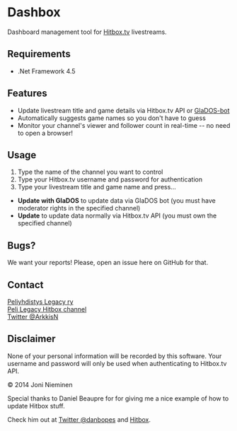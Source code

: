 # Dashbox

Dashboard management tool for [Hitbox.tv](http://www.hitbox.tv) livestreams.

## Requirements
- .Net Framework 4.5

## Features

- Update livestream title and game details via Hitbox.tv API or [GlaDOS-bot](http://glados.tv/Commands)
- Automatically suggests game names so you don't have to guess
- Monitor your channel's viewer and follower count in real-time -- no need to open a browser!

## Usage

1. Type the name of the channel you want to control
2. Type your Hitbox.tv username and password for authentication
3. Type your livestream title and game name and press…
- **Update with GlaDOS** to update data via GlaDOS bot (you must have moderator rights in the specified channel)
- **Update** to update data normally via Hitbox.tv API (you must own the specified channel)

## Bugs?

We want your reports! Please, open an issue here on GitHub for that.

## Contact
[Peliyhdistys Legacy ry](http://www.pelilegacy.fi)  
[Peli Legacy Hitbox channel](http://hitbox.tv/pelilegacy)  
[Twitter @ArkkisN](http://twitter.com/ArkkisN)  

## Disclaimer

None of your personal information will be recorded by this software. Your username and password will only be used when authenticating to Hitbox.tv API.

© 2014 Joni Nieminen

Special thanks to Daniel Beaupre for for giving me a nice example of how to update Hitbox stuff.

Check him out at [Twitter @danbopes](https://twitter.com/danbopes) and [Hitbox](http://www.hitbox.tv/glados).
